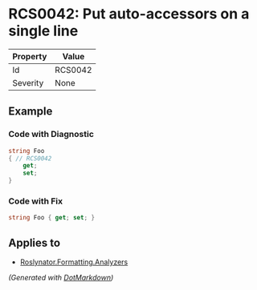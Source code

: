 # RCS0042: Put auto\-accessors on a single line

| Property | Value   |
| -------- | ------- |
| Id       | RCS0042 |
| Severity | None    |

## Example

### Code with Diagnostic

```csharp
string Foo
{ // RCS0042
    get;
    set;
}
```

### Code with Fix

```csharp
string Foo { get; set; }
```

## Applies to

* [Roslynator.Formatting.Analyzers](https://www.nuget.org/packages/Roslynator.Formatting.Analyzers)


*\(Generated with [DotMarkdown](http://github.com/JosefPihrt/DotMarkdown)\)*